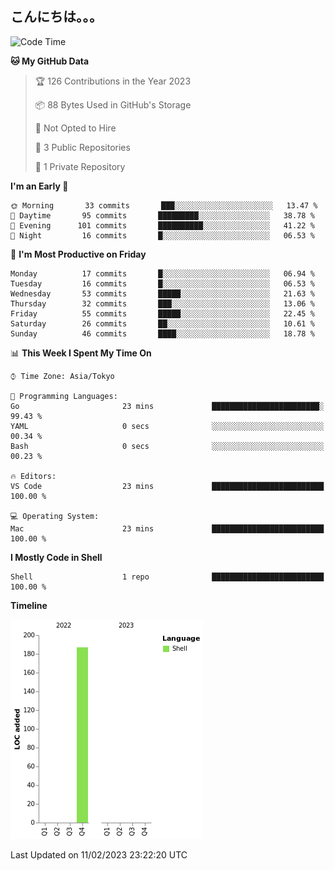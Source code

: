 ## こんにちは。。。

<p></p>

<!--START_SECTION:waka-->
![Code Time](http://img.shields.io/badge/Code%20Time-42%20mins-blue)

**🐱 My GitHub Data** 

> 🏆 126 Contributions in the Year 2023
 > 
> 📦 88 Bytes Used in GitHub's Storage 
 > 
> 🚫 Not Opted to Hire
 > 
> 📜 3 Public Repositories 
 > 
> 🔑 1 Private Repository 
 > 
**I'm an Early 🐤** 

```text
🌞 Morning       33 commits       ███░░░░░░░░░░░░░░░░░░░░░░   13.47 % 
🌆 Daytime       95 commits       █████████░░░░░░░░░░░░░░░░   38.78 % 
🌃 Evening      101 commits       ██████████░░░░░░░░░░░░░░░   41.22 % 
🌙 Night         16 commits       █░░░░░░░░░░░░░░░░░░░░░░░░   06.53 % 

```
📅 **I'm Most Productive on Friday** 

```text
Monday          17 commits       █░░░░░░░░░░░░░░░░░░░░░░░░   06.94 % 
Tuesday         16 commits       █░░░░░░░░░░░░░░░░░░░░░░░░   06.53 % 
Wednesday       53 commits       █████░░░░░░░░░░░░░░░░░░░░   21.63 % 
Thursday        32 commits       ███░░░░░░░░░░░░░░░░░░░░░░   13.06 % 
Friday          55 commits       █████░░░░░░░░░░░░░░░░░░░░   22.45 % 
Saturday        26 commits       ██░░░░░░░░░░░░░░░░░░░░░░░   10.61 % 
Sunday          46 commits       ████░░░░░░░░░░░░░░░░░░░░░   18.78 % 

```


📊 **This Week I Spent My Time On** 

```text
⌚︎ Time Zone: Asia/Tokyo

💬 Programming Languages: 
Go                       23 mins             ████████████████████████░   99.43 % 
YAML                     0 secs              ░░░░░░░░░░░░░░░░░░░░░░░░░   00.34 % 
Bash                     0 secs              ░░░░░░░░░░░░░░░░░░░░░░░░░   00.23 % 

🔥 Editors: 
VS Code                  23 mins             █████████████████████████   100.00 % 

💻 Operating System: 
Mac                      23 mins             █████████████████████████   100.00 % 

```

**I Mostly Code in Shell** 

```text
Shell                    1 repo              █████████████████████████   100.00 % 

```


**Timeline**

![Chart not found](https://raw.githubusercontent.com/purapetino/purapetino/main/charts/bar_graph.png) 


 Last Updated on 11/02/2023 23:22:20 UTC
<!--END_SECTION:waka-->
